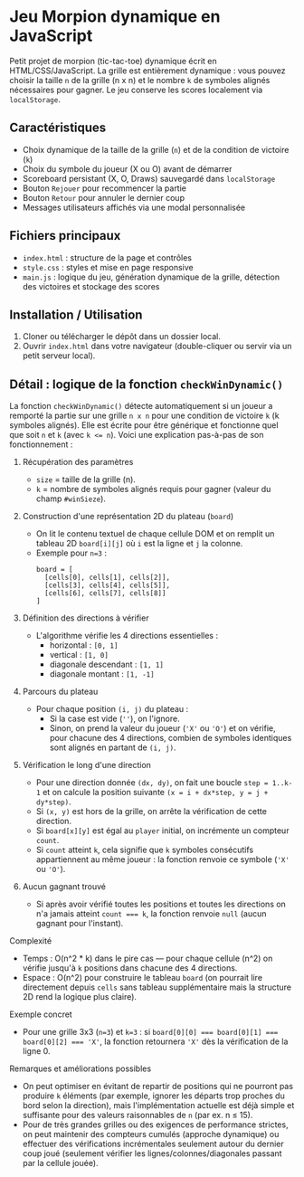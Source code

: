 # Jeu Morpion dynamique en JavaScript

Petit projet de morpion (tic-tac-toe) dynamique écrit en HTML/CSS/JavaScript. La grille est entièrement dynamique : vous pouvez choisir la taille `n` de la grille (n x n) et le nombre `k` de symboles alignés nécessaires pour gagner. Le jeu conserve les scores localement via `localStorage`.

## Caractéristiques
- Choix dynamique de la taille de la grille (`n`) et de la condition de victoire (`k`)
- Choix du symbole du joueur (X ou O) avant de démarrer
- Scoreboard persistant (X, O, Draws) sauvegardé dans `localStorage`
- Bouton `Rejouer` pour recommencer la partie
- Bouton `Retour` pour annuler le dernier coup
- Messages utilisateurs affichés via une modal personnalisée

## Fichiers principaux
- `index.html` : structure de la page et contrôles
- `style.css` : styles et mise en page responsive
- `main.js` : logique du jeu, génération dynamique de la grille, détection des victoires et stockage des scores

## Installation / Utilisation
1. Cloner ou télécharger le dépôt dans un dossier local.
2. Ouvrir `index.html` dans votre navigateur (double-cliquer ou servir via un petit serveur local).

## Détail : logique de la fonction `checkWinDynamic()`

La fonction `checkWinDynamic()` détecte automatiquement si un joueur a remporté la partie sur une grille `n x n` pour une condition de victoire `k` (k symboles alignés). Elle est écrite pour être générique et fonctionne quel que soit `n` et `k` (avec `k <= n`). Voici une explication pas-à-pas de son fonctionnement :

1. Récupération des paramètres
   - `size` = taille de la grille (n).
   - `k` = nombre de symboles alignés requis pour gagner (valeur du champ `#winSieze`).

2. Construction d'une représentation 2D du plateau (`board`)
   - On lit le contenu textuel de chaque cellule DOM et on remplit un tableau 2D `board[i][j]` où `i` est la ligne et `j` la colonne.
   - Exemple pour `n=3` :
     ```
     board = [
       [cells[0], cells[1], cells[2]],
       [cells[3], cells[4], cells[5]],
       [cells[6], cells[7], cells[8]]
     ]
     ```

3. Définition des directions à vérifier
   - L'algorithme vérifie les 4 directions essentielles :
     - horizontal : `[0, 1]`
     - vertical : `[1, 0]`
     - diagonale descendant  : `[1, 1]`
     - diagonale montant : `[1, -1]`

4. Parcours du plateau
   - Pour chaque position `(i, j)` du plateau :
     - Si la case est vide (`''`), on l'ignore.
     - Sinon, on prend la valeur du joueur (`'X'` ou `'O'`) et on vérifie, pour chacune des 4 directions, combien de symboles identiques sont alignés en partant de `(i, j)`.

5. Vérification le long d'une direction
   - Pour une direction donnée `(dx, dy)`, on fait une boucle `step = 1..k-1` et on calcule la position suivante `(x = i + dx*step, y = j + dy*step)`.
   - Si `(x, y)` est hors de la grille, on arrête la vérification de cette direction.
   - Si `board[x][y]` est égal au `player` initial, on incrémente un compteur `count`.
   - Si `count` atteint `k`, cela signifie que `k` symboles consécutifs appartiennent au même joueur : la fonction renvoie ce symbole (`'X'` ou `'O'`).

6. Aucun gagnant trouvé
   - Si après avoir vérifié toutes les positions et toutes les directions on n'a jamais atteint `count === k`, la fonction renvoie `null` (aucun gagnant pour l'instant).

Complexité
- Temps : O(n^2 * k) dans le pire cas — pour chaque cellule (n^2) on vérifie jusqu'à `k` positions dans chacune des 4 directions.
- Espace : O(n^2) pour construire le tableau `board` (on pourrait lire directement depuis `cells` sans tableau supplémentaire mais la structure 2D rend la logique plus claire).

Exemple concret
- Pour une grille 3x3 (`n=3`) et `k=3` : si `board[0][0] === board[0][1] === board[0][2] === 'X'`, la fonction retournera `'X'` dès la vérification de la ligne 0.

Remarques et améliorations possibles
- On peut optimiser en évitant de repartir de positions qui ne pourront pas produire `k` éléments (par exemple, ignorer les départs trop proches du bord selon la direction), mais l'implémentation actuelle est déjà simple et suffisante pour des valeurs raisonnables de `n` (par ex. n ≤ 15).
- Pour de très grandes grilles ou des exigences de performance strictes, on peut maintenir des compteurs cumulés (approche dynamique) ou effectuer des vérifications incrémentales seulement autour du dernier coup joué (seulement vérifier les lignes/colonnes/diagonales passant par la cellule jouée).

